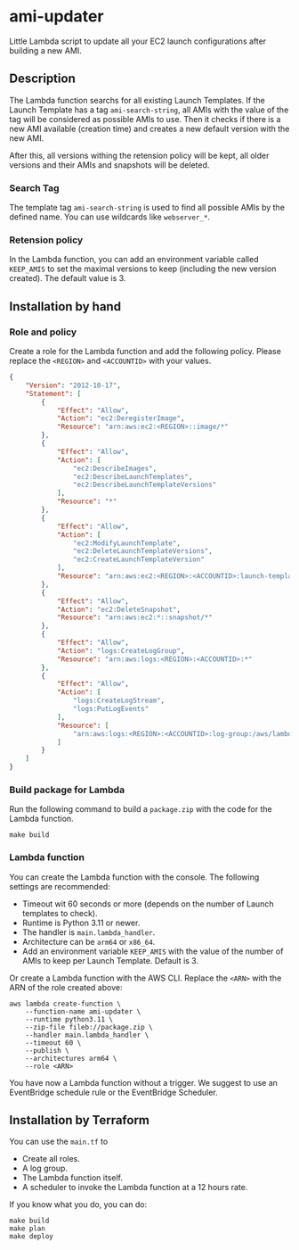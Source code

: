 # ami-updater

Little Lambda script to update all your EC2 launch configurations after building a new AMI.

## Description

The Lambda function searchs for all existing Launch Templates. If the Launch Template has a tag `ami-search-string`, all AMIs with the value of the tag will be considered as possible AMIs to use. Then it checks if there is a new AMI available (creation time) and creates a new default version with the new AMI.

After this, all versions withing the retension policy will be kept, all older versions and their AMIs and snapshots will be deleted.

### Search Tag

The template tag `ami-search-string` is used to find all possible AMIs by the defined name. You can use wildcards like `webserver_*`.

### Retension policy

In the Lambda function, you can add an environment variable called `KEEP_AMIS` to set the maximal versions to keep (including the new version created). The default value is 3.

## Installation by hand

### Role and policy

Create a role for the Lambda function and add the following policy. Please replace the `<REGION>` and `<ACCOUNTID>` with your values.

```json
{
    "Version": "2012-10-17",
    "Statement": [
        {
            "Effect": "Allow",
            "Action": "ec2:DeregisterImage",
            "Resource": "arn:aws:ec2:<REGION>::image/*"
        },
        {
            "Effect": "Allow",
            "Action": [
                "ec2:DescribeImages",
                "ec2:DescribeLaunchTemplates",
                "ec2:DescribeLaunchTemplateVersions"
            ],
            "Resource": "*"
        },
        {
            "Effect": "Allow",
            "Action": [
                "ec2:ModifyLaunchTemplate",
                "ec2:DeleteLaunchTemplateVersions",
                "ec2:CreateLaunchTemplateVersion"
            ],
            "Resource": "arn:aws:ec2:<REGION>:<ACCOUNTID>:launch-template/*"
        },
        {
            "Effect": "Allow",
            "Action": "ec2:DeleteSnapshot",
            "Resource": "arn:aws:ec2:*::snapshot/*"
        },
        {
            "Effect": "Allow",
            "Action": "logs:CreateLogGroup",
            "Resource": "arn:aws:logs:<REGION>:<ACCOUNTID>:*"
        },
        {
            "Effect": "Allow",
            "Action": [
                "logs:CreateLogStream",
                "logs:PutLogEvents"
            ],
            "Resource": [
                "arn:aws:logs:<REGION>:<ACCOUNTID>:log-group:/aws/lambda/ami-updater:*"
            ]
        }
    ]
}
```

### Build package for Lambda

Run the following command to build a `package.zip` with the code for the Lambda function. 

```shell
make build
```

### Lambda function

You can create the Lambda function with the console. The following settings are recommended:

- Timeout wit 60 seconds or more (depends on the number of Launch templates to check).
- Runtime is Python 3.11 or newer.
- The handler is `main.lambda_handler`.
- Architecture can be `arm64` or `x86_64`.
- Add an environment variable `KEEP_AMIS` with the value of the number of AMIs to keep per Launch Template. Default is 3.

Or create a Lambda function with the AWS CLI. Replace the `<ARN>` with the ARN of the role created above:

```shell
aws lambda create-function \
    --function-name ami-updater \
    --runtime python3.11 \
    --zip-file fileb://package.zip \
    --handler main.lambda_handler \
    --timeout 60 \
    --publish \
    --architectures arm64 \
    --role <ARN>
```

You have now a Lambda function without a trigger. We suggest to use an EventBridge schedule rule or the EventBridge Scheduler.

## Installation by Terraform

You can use the `main.tf` to

- Create all roles.
- A log group.
- The Lambda function itself.
- A scheduler to invoke the Lambda function at a 12 hours rate.

If you know what you do, you can do:

```shell
make build
make plan
make deploy
```
